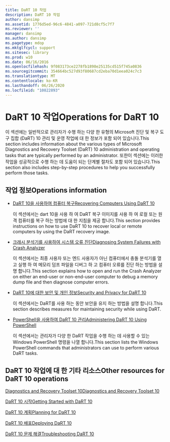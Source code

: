 ```yaml
---
title: DaRT 10 작업
description: DaRT 10 작업
author: dansimp
ms.assetid: 1776d5ed-96c6-4841-a097-721d8cf5c7f7
ms.reviewer: ''
manager: dansimp
ms.author: dansimp
ms.pagetype: mdop
ms.mktglfcycl: support
ms.sitesec: library
ms.prod: w10
ms.date: 06/16/2016
ms.openlocfilehash: 9f083173ce2278fb1898e25135cd515f745a0836
ms.sourcegitcommit: 354664bc527d93f80687cd2eba70d1eea024c7c3
ms.translationtype: MT
ms.contentlocale: ko-KR
ms.lasthandoff: 06/26/2020
ms.locfileid: "10822893"
---
```

# <span data-ttu-id="4d561-103">DaRT 10 작업</span><span class="sxs-lookup"><span data-stu-id="4d561-103">Operations for DaRT 10</span></span>


<span data-ttu-id="4d561-104">이 섹션에는 일반적으로 관리자가 수행 하는 다양 한 유형의 Microsoft 진단 및 복구 도구 집합 (DaRT) 10 관리 및 운영 작업에 대 한 정보가 포함 되어 있습니다.</span><span class="sxs-lookup"><span data-stu-id="4d561-104">This section includes information about the various types of Microsoft Diagnostics and Recovery Toolset (DaRT) 10 administration and operating tasks that are typically performed by an administrator.</span></span> <span data-ttu-id="4d561-105">또한이 섹션에는 이러한 작업을 성공적으로 수행 하는 데 도움이 되는 단계별 절차도 포함 되어 있습니다.</span><span class="sxs-lookup"><span data-stu-id="4d561-105">This section also includes step-by-step procedures to help you successfully perform those tasks.</span></span>

## <span data-ttu-id="4d561-106">작업 정보</span><span class="sxs-lookup"><span data-stu-id="4d561-106">Operations information</span></span>


-   [<span data-ttu-id="4d561-107">DaRT 10을 사용하여 컴퓨터 복구</span><span class="sxs-lookup"><span data-stu-id="4d561-107">Recovering Computers Using DaRT 10</span></span>](recovering-computers-using-dart-10.md)

    <span data-ttu-id="4d561-108">이 섹션에서는 dart 10을 사용 하 여 DaRT 복구 이미지를 사용 하 여 로컬 또는 원격 컴퓨터를 복구 하는 방법에 대 한 지침을 제공 합니다.</span><span class="sxs-lookup"><span data-stu-id="4d561-108">This section provides instructions on how to use DaRT 10 to recover local or remote computers by using the DaRT recovery image.</span></span>

-   [<span data-ttu-id="4d561-109">크래시 분석기를 사용하여 시스템 오류 진단</span><span class="sxs-lookup"><span data-stu-id="4d561-109">Diagnosing System Failures with Crash Analyzer</span></span>](diagnosing-system-failures-with-crash-analyzer-dart-10.md)

    <span data-ttu-id="4d561-110">이 섹션에서는 최종 사용자 또는 엔드 사용자가 아닌 컴퓨터에서 충돌 분석기를 열고 실행 하 여 메모리 덤프 파일을 디버그 하 고 컴퓨터 오류를 진단 하는 방법을 설명 합니다.</span><span class="sxs-lookup"><span data-stu-id="4d561-110">This section explains how to open and run the Crash Analyzer on either an end-user or non-end-user computer to debug a memory dump file and then diagnose computer errors.</span></span>

-   [<span data-ttu-id="4d561-111">DaRT 10에 대한 보안 및 개인 정보</span><span class="sxs-lookup"><span data-stu-id="4d561-111">Security and Privacy for DaRT 10</span></span>](security-and-privacy-for-dart-10.md)

    <span data-ttu-id="4d561-112">이 섹션에서는 DaRT를 사용 하는 동안 보안을 유지 하는 방법을 설명 합니다.</span><span class="sxs-lookup"><span data-stu-id="4d561-112">This section describes measures for maintaining security while using DaRT.</span></span>

-   [<span data-ttu-id="4d561-113">PowerShell을 사용하여 DaRT 10 관리</span><span class="sxs-lookup"><span data-stu-id="4d561-113">Administering DaRT 10 Using PowerShell</span></span>](administering-dart-10-using-powershell.md)

    <span data-ttu-id="4d561-114">이 섹션에서는 관리자가 다양 한 DaRT 작업을 수행 하는 데 사용할 수 있는 Windows PowerShell 명령을 나열 합니다.</span><span class="sxs-lookup"><span data-stu-id="4d561-114">This section lists the Windows PowerShell commands that administrators can use to perform various DaRT tasks.</span></span>

## <span data-ttu-id="4d561-115">DaRT 10 작업에 대 한 기타 리소스</span><span class="sxs-lookup"><span data-stu-id="4d561-115">Other resources for DaRT 10 operations</span></span>


[<span data-ttu-id="4d561-116">Diagnostics and Recovery Toolset 10</span><span class="sxs-lookup"><span data-stu-id="4d561-116">Diagnostics and Recovery Toolset 10</span></span>](index.md)

[<span data-ttu-id="4d561-117">DaRT 10 시작</span><span class="sxs-lookup"><span data-stu-id="4d561-117">Getting Started with DaRT 10</span></span>](getting-started-with-dart-10.md)

[<span data-ttu-id="4d561-118">DaRT 10 계획</span><span class="sxs-lookup"><span data-stu-id="4d561-118">Planning for DaRT 10</span></span>](planning-for-dart-10.md)

[<span data-ttu-id="4d561-119">DaRT 10 배포</span><span class="sxs-lookup"><span data-stu-id="4d561-119">Deploying DaRT 10</span></span>](deploying-dart-10.md)

[<span data-ttu-id="4d561-120">DaRT 10 문제 해결</span><span class="sxs-lookup"><span data-stu-id="4d561-120">Troubleshooting DaRT 10</span></span>](troubleshooting-dart-10.md)

 

 






